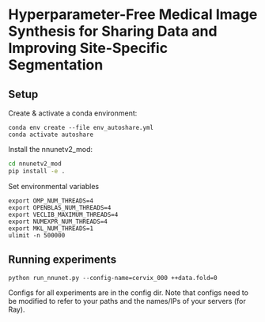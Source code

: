 # Hyperparameter-Free Medical Image Synthesis for Sharing Data and Improving Site-Specific Segmentation

## Setup

Create & activate a conda environment:

```
conda env create --file env_autoshare.yml
conda activate autoshare
```

Install the nnunetv2_mod:

```bash
cd nnunetv2_mod
pip install -e .
```

Set environmental variables

```
export OMP_NUM_THREADS=4
export OPENBLAS_NUM_THREADS=4
export VECLIB_MAXIMUM_THREADS=4
export NUMEXPR_NUM_THREADS=4
export MKL_NUM_THREADS=1
ulimit -n 500000
```

## Running experiments

```
python run_nnunet.py --config-name=cervix_000 ++data.fold=0
```

Configs for all experiments are in the config dir. Note that configs need to be modified to refer to your paths and the names/IPs of your servers (for Ray).